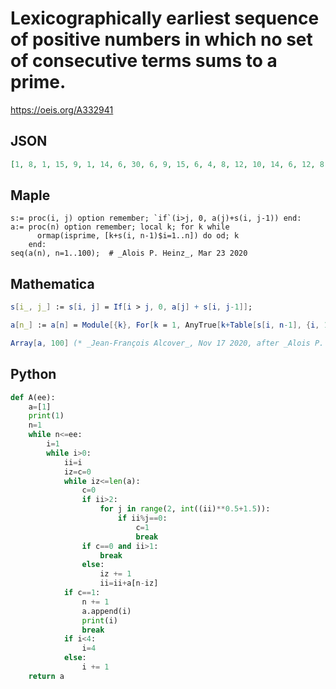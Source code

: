 # Lexicographically earliest sequence of positive numbers in which no set of consecutive terms sums to a prime\.
https://oeis.org/A332941
## JSON
```JSON
[1, 8, 1, 15, 9, 1, 14, 6, 30, 6, 9, 15, 6, 4, 8, 12, 10, 14, 6, 12, 8, 10, 12, 18, 12, 6, 6, 6, 24, 6, 6, 8, 1, 9, 6, 10, 8, 12, 6, 14, 10, 6, 4, 8, 12, 10, 20, 6, 18, 6, 6, 4, 8, 12, 6, 4, 12, 8, 10, 8, 6, 6, 18, 6, 6, 20, 10, 12, 8, 4, 6, 12, 12, 6, 12, 6, 12]
```
## Maple
```Maple
s:= proc(i, j) option remember; `if`(i>j, 0, a(j)+s(i, j-1)) end:
a:= proc(n) option remember; local k; for k while
      ormap(isprime, [k+s(i, n-1)$i=1..n]) do od; k
    end:
seq(a(n), n=1..100);  # _Alois P. Heinz_, Mar 23 2020
```
## Mathematica
```Mathematica
s[i_, j_] := s[i, j] = If[i > j, 0, a[j] + s[i, j-1]];
```
```Mathematica
a[n_] := a[n] = Module[{k}, For[k = 1, AnyTrue[k+Table[s[i, n-1], {i, 1, n}], PrimeQ], k++]; k];
```
```Mathematica
Array[a, 100] (* _Jean-François Alcover_, Nov 17 2020, after _Alois P. Heinz_ *)
```
## Python
```Python
def A(ee):
    a=[1]
    print(1)
    n=1
    while n<=ee:
        i=1
        while i>0:
            ii=i
            iz=c=0
            while iz<=len(a):
                c=0
                if ii>2:
                    for j in range(2, int((ii)**0.5+1.5)):
                        if ii%j==0:
                            c=1
                            break
                if c==0 and ii>1:
                    break
                else:
                    iz += 1
                    ii=ii+a[n-iz]
            if c==1:
                n += 1
                a.append(i)
                print(i)
                break
            if i<4:
                i=4
            else:
                i += 1
    return a
```

